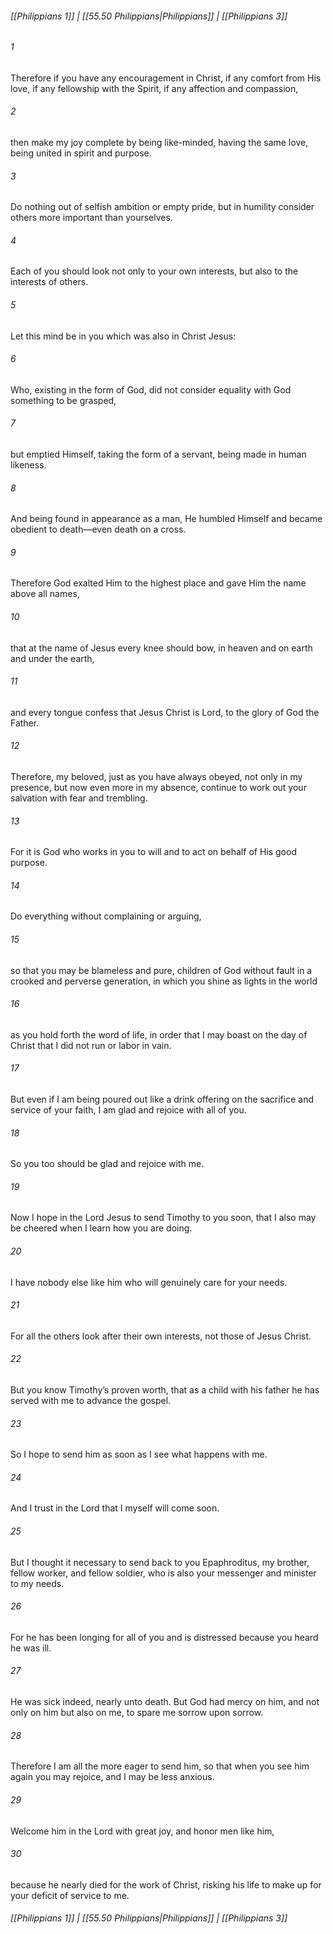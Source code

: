 
###### [[Philippians 1]] | [[55.50 Philippians|Philippians]] | [[Philippians 3]]

###### 1
Therefore if you have any encouragement in Christ, if any comfort from His love, if any fellowship with the Spirit, if any affection and compassion,
###### 2
then make my joy complete by being like-minded, having the same love, being united in spirit and purpose.
###### 3
Do nothing out of selfish ambition or empty pride, but in humility consider others more important than yourselves.
###### 4
Each of you should look not only to your own interests, but also to the interests of others.
###### 5
Let this mind be in you which was also in Christ Jesus:
###### 6
Who, existing in the form of God, did not consider equality with God something to be grasped,
###### 7
but emptied Himself, taking the form of a servant, being made in human likeness.
###### 8
And being found in appearance as a man, He humbled Himself and became obedient to death—even death on a cross.
###### 9
Therefore God exalted Him to the highest place and gave Him the name above all names,
###### 10
that at the name of Jesus every knee should bow, in heaven and on earth and under the earth,
###### 11
and every tongue confess that Jesus Christ is Lord, to the glory of God the Father.
###### 12
Therefore, my beloved, just as you have always obeyed, not only in my presence, but now even more in my absence, continue to work out your salvation with fear and trembling.
###### 13
For it is God who works in you to will and to act on behalf of His good purpose.
###### 14
Do everything without complaining or arguing,
###### 15
so that you may be blameless and pure, children of God without fault in a crooked and perverse generation, in which you shine as lights in the world
###### 16
as you hold forth the word of life, in order that I may boast on the day of Christ that I did not run or labor in vain.
###### 17
But even if I am being poured out like a drink offering on the sacrifice and service of your faith, I am glad and rejoice with all of you.
###### 18
So you too should be glad and rejoice with me.
###### 19
Now I hope in the Lord Jesus to send Timothy to you soon, that I also may be cheered when I learn how you are doing.
###### 20
I have nobody else like him who will genuinely care for your needs.
###### 21
For all the others look after their own interests, not those of Jesus Christ.
###### 22
But you know Timothy’s proven worth, that as a child with his father he has served with me to advance the gospel.
###### 23
So I hope to send him as soon as I see what happens with me.
###### 24
And I trust in the Lord that I myself will come soon.
###### 25
But I thought it necessary to send back to you Epaphroditus, my brother, fellow worker, and fellow soldier, who is also your messenger and minister to my needs.
###### 26
For he has been longing for all of you and is distressed because you heard he was ill.
###### 27
He was sick indeed, nearly unto death. But God had mercy on him, and not only on him but also on me, to spare me sorrow upon sorrow.
###### 28
Therefore I am all the more eager to send him, so that when you see him again you may rejoice, and I may be less anxious.
###### 29
Welcome him in the Lord with great joy, and honor men like him,
###### 30
because he nearly died for the work of Christ, risking his life to make up for your deficit of service to me.

###### [[Philippians 1]] | [[55.50 Philippians|Philippians]] | [[Philippians 3]]
